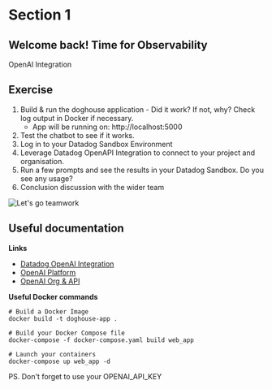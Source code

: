 # Section 1

## Welcome back! Time for Observability

OpenAI Integration

## Exercise

1. Build & run the doghouse application - Did it work? If not, why? Check log output in Docker if necessary.
    - App will be running on: http://localhost:5000
2. Test the chatbot to see if it works.
3. Log in to your Datadog Sandbox Environment
4. Leverage Datadog OpenAPI Integration to connect to your project and organisation.
5. Run a few prompts and see the results in your Datadog Sandbox. Do you see any usage?
6. Conclusion discussion with the wider team

![Let's go teamwork](https://teamhood.com/wp-content/uploads/2022/09/teamwork-anchor-meme.jpg)


## Useful documentation

**Links**

- [Datadog OpenAI Integration](https://docs.datadoghq.com/integrations/openai/?tab=apikey)
- [OpenAI Platform](https://platform.openai.com/)
- [OpenAI Org & API](https://platform.openai.com/organization/api-keys)

**Useful Docker commands** 
```
# Build a Docker Image
docker build -t doghouse-app .

# Build your Docker Compose file
docker-compose -f docker-compose.yaml build web_app

# Launch your containers
docker-compose up web_app -d
```
PS. Don't forget to use your OPENAI_API_KEY
